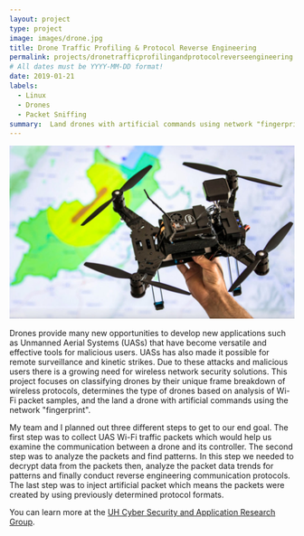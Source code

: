 ```yaml
---
layout: project
type: project
image: images/drone.jpg
title: Drone Traffic Profiling & Protocol Reverse Engineering
permalink: projects/dronetrafficprofilingandprotocolreverseengineering
# All dates must be YYYY-MM-DD format!
date: 2019-01-21
labels:
  - Linux
  - Drones
  - Packet Sniffing
summary:  Land drones with artificial commands using network "fingerprint".
---
```


<div class="ui medium rounded images">
  <img class="ui image" src="../images/IntelAero.jpg">
</div>

Drones provide many new opportunities to develop new applications such as Unmanned Aerial Systems (UASs) that have become versatile and effective tools for malicious users. UASs has also made it possible for remote surveillance and kinetic strikes. Due to these attacks and malicious users there is a growing need for wireless network security solutions. This project focuses on classifying drones by their unique frame breakdown of wireless protocols, determines the type of drones based on analysis of Wi-Fi packet samples, and the land a drone with artificial commands using the network "fingerprint".

My team and I planned out three different steps to get to our end goal. The first step was to collect UAS Wi-Fi traffic packets which would help us examine the communication between a drone and its controller. The second step was to analyze the packets and find patterns. In this step we needed to decrypt data from the packets then, analyze the packet data trends for patterns and finally conduct reverse engineering communication protocols. The last step was to inject artificial packet which means the packets were created by using previously determined protocol formats.

You can learn more at the [UH Cyber Security and Application Research Group](https://sites.google.com/a/hawaii.edu/uh-uas-projects/home?pli=1).

